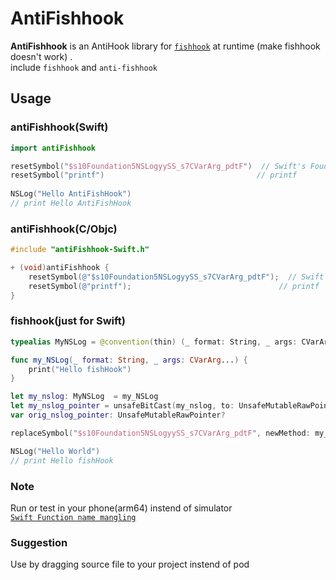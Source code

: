 # AntiFishhook

__AntiFishhook__ is an AntiHook library for [`fishhook`][fishhook] at runtime (make fishhook doesn't work) .  
include `fishhook` and `anti-fishhook`

[fishhook]: https://github.com/facebook/fishhook
[Swift Name Mangling]: https://www.mikeash.com/pyblog/friday-qa-2014-08-15-swift-name-mangling.html

## Usage

### antiFishhook(Swift)

```swift
import antiFishhook

resetSymbol("$s10Foundation5NSLogyySS_s7CVarArg_pdtF")  // Swift's Foudation.NSLog
resetSymbol("printf")                                  // printf
  
NSLog("Hello AntiFishHook")
// print Hello AntiFishHook

```

### antiFishhook(C/Objc)

```Objective-C
#include "antiFishhook-Swift.h"

+ (void)antiFishhook {
    resetSymbol(@"$s10Foundation5NSLogyySS_s7CVarArg_pdtF");  // Swift's Foudation.NSLog
    resetSymbol(@"printf");                                 // printf
}
```

### fishhook(just for Swift)

```swift
typealias MyNSLog = @convention(thin) (_ format: String, _ args: CVarArg...) -> Void

func my_NSLog(_ format: String, _ args: CVarArg...) {
    print("Hello fishHook")
}

let my_nslog: MyNSLog  = my_NSLog
let my_nslog_pointer = unsafeBitCast(my_nslog, to: UnsafeMutableRawPointer.self)
var orig_nslog_pointer: UnsafeMutableRawPointer?

replaceSymbol("$s10Foundation5NSLogyySS_s7CVarArg_pdtF", newMethod: my_nslog_pointer, oldMethod: &orig_nslog_pointer)

NSLog("Hello World")
// print Hello fishHook

```


### Note

 Run or test in your phone(arm64) instend of simulator   
 [`Swift Function name mangling`][Swift Name Mangling]

### Suggestion

Use by dragging source file to your project instend of pod
